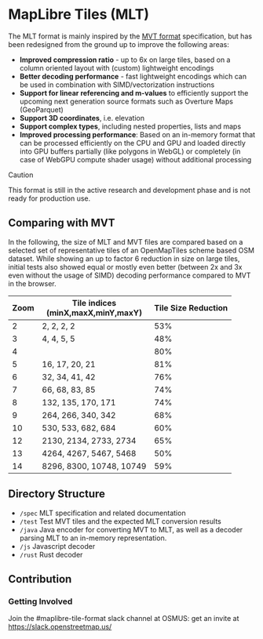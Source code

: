 # MapLibre Tiles (MLT)

The MLT format is mainly inspired by the [MVT format](https://github.com/mapbox/vector-tile-spec) specification, but has been redesigned from the ground up to improve the following areas:

- **Improved compression ratio** - up to 6x on large tiles, based on a column oriented layout with (custom) lightweight encodings
- **Better decoding performance** - fast lightweight encodings which can be used in combination with SIMD/vectorization instructions
- **Support for linear referencing and m-values** to efficiently support the upcoming next generation source formats such as Overture Maps (GeoParquet)
- **Support 3D coordinates**, i.e. elevation
- **Support complex types**, including nested properties, lists and maps
- **Improved processing performance**: Based on an in-memory format that can be processed efficiently on the CPU and GPU and loaded directly into GPU buffers partially (like polygons in WebGL) or completely (in case of WebGPU compute shader usage) without additional processing

> [!CAUTION]
> This format is still in the active research and development phase and is not ready for production use.

## Comparing with MVT

In the following, the size of MLT and MVT files are compared based on a selected set of representative tiles of an OpenMapTiles scheme based OSM dataset. While showing an up to factor 6 reduction in size on large tiles, initial tests also showed equal or mostly even better (between 2x and 3x even without the usage of SIMD) decoding performance compared to MVT in the browser.

| Zoom | Tile indices <br/>(minX,maxX,minY,maxY) | Tile Size Reduction |
|------|-----------------------------------------|---------------------|
| 2    | 2, 2, 2, 2                              | 53%                 |
| 3    | 4, 4, 5, 5                              | 48%                 |
| 4    |                                         | 80%                 |
| 5    | 16, 17, 20, 21                          | 81%                 |
| 6    | 32, 34, 41, 42                          | 76%                 |
| 7    | 66, 68, 83, 85                          | 74%                 |
| 8    | 132, 135, 170, 171                      | 74%                 |
| 9    | 264, 266, 340, 342                      | 68%                 |
| 10   | 530, 533, 682, 684                      | 60%                 |
| 12   | 2130, 2134, 2733, 2734                  | 65%                 |
| 13   | 4264, 4267, 5467, 5468                  | 50%                 |
| 14   | 8296, 8300, 10748, 10749                | 59%                 |

## Directory Structure

- `/spec` MLT specification and related documentation
- `/test` Test MVT tiles and the expected MLT conversion results
- `/java` Java encoder for converting MVT to MLT, as well as a decoder parsing MLT to an in-memory representation.
- `/js` Javascript decoder
- `/rust` Rust decoder

## Contribution

### Getting Involved

Join the #maplibre-tile-format slack channel at OSMUS: get an invite at https://slack.openstreetmap.us/
